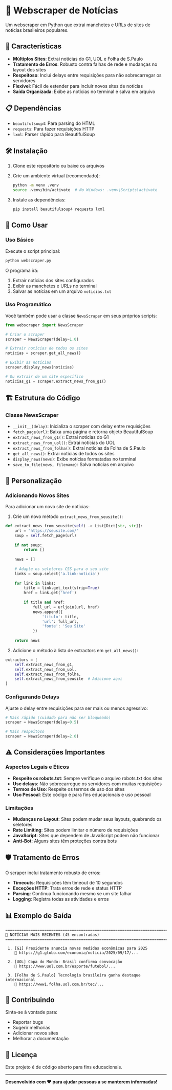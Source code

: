 # 📰 Webscraper de Notícias

Um webscraper em Python que extrai manchetes e URLs de sites de notícias brasileiros populares.

## 🚀 Características

- **Múltiplos Sites**: Extrai notícias do G1, UOL e Folha de S.Paulo
- **Tratamento de Erros**: Robusto contra falhas de rede e mudanças no layout dos sites
- **Respeitoso**: Inclui delays entre requisições para não sobrecarregar os servidores
- **Flexível**: Fácil de estender para incluir novos sites de notícias
- **Saída Organizada**: Exibe as notícias no terminal e salva em arquivo

## 📋 Dependências

- `beautifulsoup4`: Para parsing do HTML
- `requests`: Para fazer requisições HTTP
- `lxml`: Parser rápido para BeautifulSoup

## 🛠️ Instalação

1. Clone este repositório ou baixe os arquivos
2. Crie um ambiente virtual (recomendado):

   ```bash
   python -m venv .venv
   source .venv/bin/activate  # No Windows: .venv\Scripts\activate
   ```

3. Instale as dependências:

   ```bash
   pip install beautifulsoup4 requests lxml
   ```

## 📖 Como Usar

### Uso Básico

Execute o script principal:

```bash
python webscraper.py
```

O programa irá:

1. Extrair notícias dos sites configurados
2. Exibir as manchetes e URLs no terminal
3. Salvar as notícias em um arquivo `noticias.txt`

### Uso Programático

Você também pode usar a classe `NewsScraper` em seus próprios scripts:

```python
from webscraper import NewsScraper

# Criar o scraper
scraper = NewsScraper(delay=1.0)

# Extrair notícias de todos os sites
noticias = scraper.get_all_news()

# Exibir as notícias
scraper.display_news(noticias)

# Ou extrair de um site específico
noticias_g1 = scraper.extract_news_from_g1()
```

## 🏗️ Estrutura do Código

### Classe NewsScraper

- `__init__(delay)`: Inicializa o scraper com delay entre requisições
- `fetch_page(url)`: Baixa uma página e retorna objeto BeautifulSoup
- `extract_news_from_g1()`: Extrai notícias do G1
- `extract_news_from_uol()`: Extrai notícias do UOL
- `extract_news_from_folha()`: Extrai notícias da Folha de S.Paulo
- `get_all_news()`: Extrai notícias de todos os sites
- `display_news(news)`: Exibe notícias formatadas no terminal
- `save_to_file(news, filename)`: Salva notícias em arquivo

## 🔧 Personalização

### Adicionando Novos Sites

Para adicionar um novo site de notícias:

1. Crie um novo método `extract_news_from_seusite()`:

```python
def extract_news_from_seusite(self) -> List[Dict[str, str]]:
    url = "https://seusite.com/"
    soup = self.fetch_page(url)
    
    if not soup:
        return []
    
    news = []
    
    # Adapte os seletores CSS para o seu site
    links = soup.select('a.link-noticia')
    
    for link in links:
        title = link.get_text(strip=True)
        href = link.get('href')
        
        if title and href:
            full_url = urljoin(url, href)
            news.append({
                'titulo': title,
                'url': full_url,
                'fonte': 'Seu Site'
            })
    
    return news
```

2. Adicione o método à lista de extractors em `get_all_news()`:

```python
extractors = [
    self.extract_news_from_g1,
    self.extract_news_from_uol,
    self.extract_news_from_folha,
    self.extract_news_from_seusite  # Adicione aqui
]
```

### Configurando Delays

Ajuste o delay entre requisições para ser mais ou menos agressivo:

```python
# Mais rápido (cuidado para não ser bloqueado)
scraper = NewsScraper(delay=0.5)

# Mais respeitoso
scraper = NewsScraper(delay=2.0)
```

## ⚠️ Considerações Importantes

### Aspectos Legais e Éticos

- **Respeite os robots.txt**: Sempre verifique o arquivo robots.txt dos sites
- **Use delays**: Não sobrecarregue os servidores com muitas requisições
- **Termos de Uso**: Respeite os termos de uso dos sites
- **Uso Pessoal**: Este código é para fins educacionais e uso pessoal

### Limitações

- **Mudanças no Layout**: Sites podem mudar seus layouts, quebrando os seletores
- **Rate Limiting**: Sites podem limitar o número de requisições
- **JavaScript**: Sites que dependem de JavaScript podem não funcionar
- **Anti-Bot**: Alguns sites têm proteções contra bots

## 🛡️ Tratamento de Erros

O scraper inclui tratamento robusto de erros:

- **Timeouts**: Requisições têm timeout de 10 segundos
- **Exceções HTTP**: Trata erros de rede e status HTTP
- **Parsing**: Continua funcionando mesmo se um site falhar
- **Logging**: Registra todas as atividades e erros

## 📊 Exemplo de Saída

```
================================================================================
📰 NOTÍCIAS MAIS RECENTES (45 encontradas)
================================================================================

 1. [G1] Presidente anuncia novas medidas econômicas para 2025
    🔗 https://g1.globo.com/economia/noticia/2025/09/17/...

 2. [UOL] Copa do Mundo: Brasil confirma convocação
    🔗 https://www.uol.com.br/esporte/futebol/...

 3. [Folha de S.Paulo] Tecnologia brasileira ganha destaque internacional
    🔗 https://www1.folha.uol.com.br/tec/...
```

## 🤝 Contribuindo

Sinta-se à vontade para:

- Reportar bugs
- Sugerir melhorias
- Adicionar novos sites
- Melhorar a documentação

## 📝 Licença

Este projeto é de código aberto para fins educacionais.

---

**Desenvolvido com ❤️ para ajudar pessoas a se manterem informadas!**
